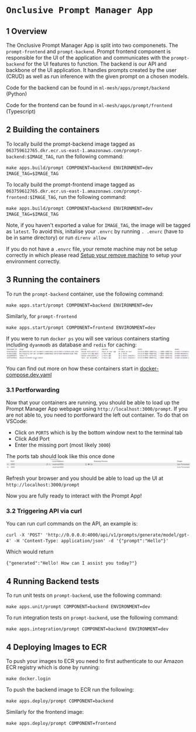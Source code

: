 # `Onclusive Prompt Manager App`

## 1 Overview
The Onclusive Prompt Manager App is split into two componenets. The `prompt-frontend` and `prompt-backend`. Prompt frontend component is responsible for the UI of the application and communicates
with the `prompt-backend` for the UI features to function. The backend is our API and backbone of the UI application. It handles prompts created by the user (CRUD) as well as run inference with the given prompt on a chosen models.

Code for the backend can be found in `ml-mesh/apps/prompt/backend` (Python)

Code for the frontend can be found in `ml-mesh/apps/prompt/frontend` (Typescript)


## 2 Building the containers

To locally build the prompt-backend image tagged as
`063759612765.dkr.ecr.us-east-1.amazonaws.com/prompt-backend:$IMAGE_TAG`, run the following command:

```
make apps.build/prompt COMPONENT=backend ENVIRONMENT=dev IMAGE_TAG=$IMAGE_TAG
```

To locally build the prompt-frontend image tagged as
`063759612765.dkr.ecr.us-east-1.amazonaws.com/prompt-frontend:$IMAGE_TAG`, run the following command:

```
make apps.build/prompt COMPONENT=backend ENVIRONMENT=dev IMAGE_TAG=$IMAGE_TAG
```

Note, if you haven't exported a value for `IMAGE_TAG`, the image will be tagged as `latest`. To avoid this, initalise your `.envrc` by running `. .envrc` (have to be in same directory) or run `direnv allow`

If you do not have a `.envrc` file, your remote machine may not be setup correctly in which please read [Setup your remove machine](https://onclusive.atlassian.net/wiki/spaces/ML/pages/3274145830/Setup+your+remote+machine) to setup your environment correctly.

## 3 Running the containers

To run the `prompt-backend` container, use the following command:

```
make apps.start/prompt COMPONENT=backend ENVIRONMENT=dev
```

Similarly, for `prompt-frontend`

```
make apps.start/prompt COMPONENT=frontend ENVIRONMENT=dev
```

If you were to run `docker ps` you will see various containers starting including `dyanmodb` as database and `redis` for caching:
![Alt text](images/prompt-app-containers.PNG)

You can find out more on how these containers start in [docker-compose.dev.yaml](https://github.com/AirPR/ml-mesh/blob/chore/add-prompt-readme/apps/prompt/docker-compose.dev.yaml)

### 3.1 Portforwarding
Now that your containers are running, you should be able to load up the Prompt Manager App webpage using `http://localhost:3000/prompt`.
If you are not able to, you need to portforward the left out container. To do that on VSCode:
- Click on `PORTS` which is by the bottom window next to the terminal tab
- Click Add Port
- Enter the missing port (most likely `3000`)

The ports tab should look like this once done
![Alt text](images/prompt-app-port-forward.PNG)

Refresh your browser and you should be able to load up the UI at `http://localhost:3000/prompt`

Now you are fully ready to interact with the Prompt App!

### 3.2 Triggering API via curl

You can run curl commands on the API, an example is:

```
curl -X 'POST' 'http://0.0.0.0:4000/api/v1/prompts/generate/model/gpt-4' -H 'Content-Type: application/json' -d '{"prompt":"Hello"}'
```

Which would return
```
{"generated":"Hello! How can I assist you today?"}
```

## 4 Running Backend tests

To run unit tests on `prompt-backend`, use the following command:

```
make apps.unit/prompt COMPONENT=backend ENVIRONMENT=dev
```

To run integration tests on `prompt-backend`, use the following command:
```
make apps.integration/prompt COMPONENT=backend ENVIRONMENT=dev
```

## 4 Deploying Images to ECR

To push your images to ECR you need to first authenticate to our Amazon ECR registry which is done by running:

```
make docker.login
```

To push the backend image to ECR run the following:

```
make apps.deploy/prompt COMPONENT=backend
```


Similarly for the frontend image:

```
make apps.deploy/prompt COMPONENT=frontend
```
